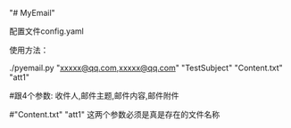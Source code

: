 "# MyEmail" 

配置文件config.yaml

使用方法：

./pyemail.py "xxxxx@qq.com,xxxxx@qq.com" "TestSubject"  "Content.txt" "att1"

#跟4个参数: 收件人,邮件主题,邮件内容,邮件附件

#"Content.txt" "att1" 这两个参数必须是真是存在的文件名称
